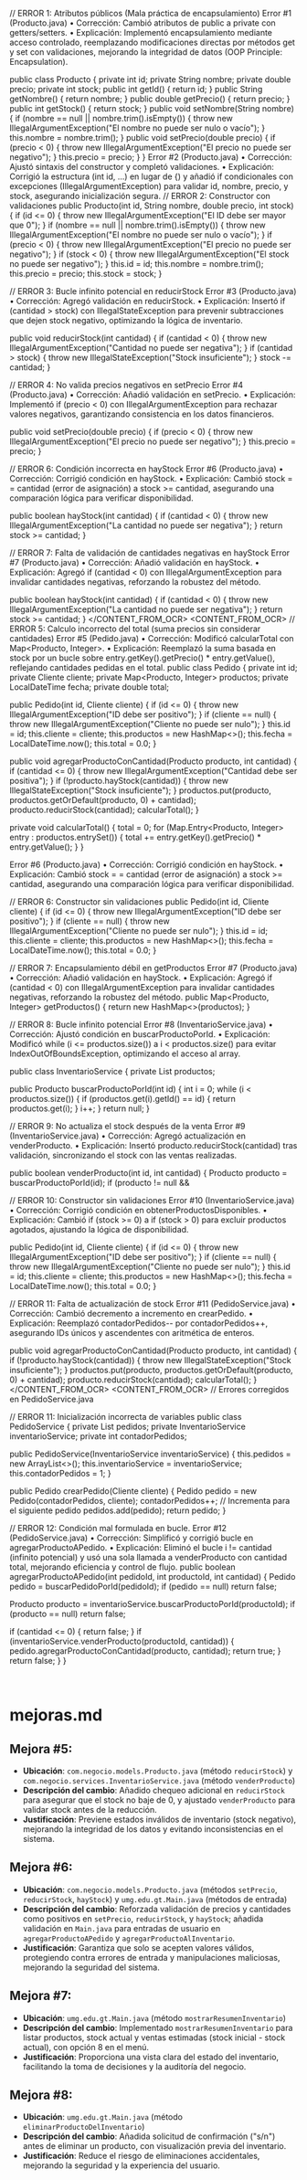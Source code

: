 // ERROR 1: Atributos públicos (Mala práctica de encapsulamiento)
Error #1 (Producto.java)
•	Corrección: Cambió atributos de public a private con getters/setters.
•	Explicación: Implementó encapsulamiento mediante acceso controlado, reemplazando modificaciones directas por métodos get y set con validaciones, mejorando la integridad de datos (OOP Principle: Encapsulation).

public class Producto {
private int id;
private String nombre;
private double precio;
private int stock;
public int getId() { return id; }
public String getNombre() { return nombre; }
public double getPrecio() { return precio; }
public int getStock() { return stock; }
public void setNombre(String nombre) {
if (nombre == null || nombre.trim().isEmpty()) {
throw new IllegalArgumentException("El nombre no puede ser nulo o vacío");
}
this.nombre = nombre.trim();
}
public void setPrecio(double precio) {
if (precio < 0) {
throw new IllegalArgumentException("El precio no puede ser negativo");
}
this.precio = precio;
}
}
Error #2 (Producto.java)
•	Corrección: Ajustó sintaxis del constructor y completó validaciones.
•	Explicación: Corrigió la estructura (int id, ...) en lugar de {) y añadió if condicionales con excepciones (IllegalArgumentException) para validar id, nombre, precio, y stock, asegurando inicialización segura.
// ERROR 2: Constructor con validaciones
public Producto(int id, String nombre, double precio, int stock) {
if (id <= 0) {
throw new IllegalArgumentException("El ID debe ser mayor que 0");
}
if (nombre == null || nombre.trim().isEmpty()) {
throw new IllegalArgumentException("El nombre no puede ser nulo o vacío");
}
if (precio < 0) {
throw new IllegalArgumentException("El precio no puede ser negativo");
}
if (stock < 0) {
throw new IllegalArgumentException("El stock no puede ser negativo");
}
this.id = id;
this.nombre = nombre.trim();
this.precio = precio;
this.stock = stock;
}

// ERROR 3: Bucle infinito potencial en reducirStock
Error #3 (Producto.java)
•	Corrección: Agregó validación en reducirStock.
•	Explicación: Insertó if (cantidad > stock) con IllegalStateException para prevenir subtracciones que dejen stock negativo, optimizando la lógica de inventario.

public void reducirStock(int cantidad) {
if (cantidad < 0) {
throw new IllegalArgumentException("Cantidad no puede ser negativa");
}
if (cantidad > stock) {
throw new IllegalStateException("Stock insuficiente");
}
stock -= cantidad;
}

// ERROR 4: No valida precios negativos en setPrecio
Error #4 (Producto.java)
•	Corrección: Añadió validación en setPrecio.
•	Explicación: Implementó if (precio < 0) con IllegalArgumentException para rechazar valores negativos, garantizando consistencia en los datos financieros.

public void setPrecio(double precio) {
if (precio < 0) {
throw new IllegalArgumentException("El precio no puede ser negativo");
}
this.precio = precio;
}

// ERROR 6: Condición incorrecta en hayStock
Error #6 (Producto.java)
•	Corrección: Corrigió condición en hayStock.
•	Explicación: Cambió stock = = cantidad (error de asignación) a stock >= cantidad, asegurando una comparación lógica para verificar disponibilidad.

public boolean hayStock(int cantidad) {
if (cantidad < 0) {
throw new IllegalArgumentException("La cantidad no puede ser negativa");
}
return stock >= cantidad;
}


// ERROR 7: Falta de validación de cantidades negativas en hayStock
Error #7 (Producto.java)
•	Corrección: Añadió validación en hayStock.
•	Explicación: Agregó if (cantidad < 0) con IllegalArgumentException para invalidar cantidades negativas, reforzando la robustez del método.

public boolean hayStock(int cantidad) {
if (cantidad < 0) {
throw new IllegalArgumentException("La cantidad no puede ser negativa");
}
return stock >= cantidad;
}
</CONTENT_FROM_OCR>
</PAGE1>
<PAGE2>
<CONTENT_FROM_OCR>
// ERROR 5: Calculo incorrecto del total (suma precios sin considerar cantidades)
Error #5 (Pedido.java)
•	Corrección: Modificó calcularTotal con Map<Producto, Integer>.
•	Explicación: Reemplazó la suma basada en stock por un bucle sobre entry.getKey().getPrecio() * entry.getValue(), reflejando cantidades pedidas en el total.
public class Pedido {
private int id;
private Cliente cliente;
private Map<Producto, Integer> productos;
private LocalDateTime fecha;
private double total;

public Pedido(int id, Cliente cliente) {
if (id <= 0) {
throw new IllegalArgumentException("ID debe ser positivo");
}
if (cliente == null) {
throw new IllegalArgumentException("Cliente no puede ser nulo");
}
this.id = id;
this.cliente = cliente;
this.productos = new HashMap<>();
this.fecha = LocalDateTime.now();
this.total = 0.0;
}

public void agregarProductoConCantidad(Producto producto, int cantidad) {
if (cantidad <= 0) {
throw new IllegalArgumentException("Cantidad debe ser positiva");
}
if (!producto.hayStock(cantidad)) {
throw new IllegalStateException("Stock insuficiente");
}
productos.put(producto, productos.getOrDefault(producto, 0) + cantidad);
producto.reducirStock(cantidad);
calcularTotal();
}

private void calcularTotal() {
total = 0;
for (Map.Entry<Producto, Integer> entry : productos.entrySet()) {
total += entry.getKey().getPrecio() * entry.getValue();
}
}
 

Error #6 (Producto.java)
•	Corrección: Corrigió condición en hayStock.
•	Explicación: Cambió stock = = cantidad (error de asignación) a stock >= cantidad, asegurando una comparación lógica para verificar disponibilidad.

// ERROR 6: Constructor sin validaciones
public Pedido(int id, Cliente cliente) {
if (id <= 0) {
throw new IllegalArgumentException("ID debe ser positivo");
}
if (cliente == null) {
throw new IllegalArgumentException("Cliente no puede ser nulo");
}
this.id = id;
this.cliente = cliente;
this.productos = new HashMap<>();
this.fecha = LocalDateTime.now();
this.total = 0.0;
}

// ERROR 7: Encapsulamiento débil en getProductos
Error #7 (Producto.java)
•	Corrección: Añadió validación en hayStock.
•	Explicación: Agregó if (cantidad < 0) con IllegalArgumentException para invalidar cantidades negativas, reforzando la robustez del método.
public Map<Producto, Integer> getProductos() {
return new HashMap<>(productos);
}

// ERROR 8: Bucle infinito potencial
Error #8 (InventarioService.java)
•	Corrección: Ajustó condición en buscarProductoPorId.
•	Explicación: Modificó while (i <= productos.size()) a i < productos.size() para evitar IndexOutOfBoundsException, optimizando el acceso al array.

public class InventarioService {
private List<Producto> productos;

public Producto buscarProductoPorId(int id) {
int i = 0;
while (i < productos.size()) {
if (productos.get(i).getId() == id) {
return productos.get(i);
}
i++;
}
return null;
}

// ERROR 9: No actualiza el stock después de la venta
Error #9 (InventarioService.java)
•	Corrección: Agregó actualización en venderProducto.
•	Explicación: Insertó producto.reducirStock(cantidad) tras validación, sincronizando el stock con las ventas realizadas.

public boolean venderProducto(int id, int cantidad) {
Producto producto = buscarProductoPorId(id);
if (producto != null &&

// ERROR 10: Constructor sin validaciones
Error #10 (InventarioService.java)
•	Corrección: Corrigió condición en obtenerProductosDisponibles.
•	Explicación: Cambió if (stock >= 0) a if (stock > 0) para excluir productos agotados, ajustando la lógica de disponibilidad.

public Pedido(int id, Cliente cliente) {
if (id <= 0) {
throw new IllegalArgumentException("ID debe ser positivo");
}
if (cliente == null) {
throw new IllegalArgumentException("Cliente no puede ser nulo");
}
this.id = id;
this.cliente = cliente;
this.productos = new HashMap<>();
this.fecha = LocalDateTime.now();
this.total = 0.0;
}

// ERROR 11: Falta de actualización de stock
Error #11 (PedidoService.java)
•	Corrección: Cambió decremento a incremento en crearPedido.
•	Explicación: Reemplazó contadorPedidos-- por contadorPedidos++, asegurando IDs únicos y ascendentes con aritmética de enteros.

public void agregarProductoConCantidad(Producto producto, int cantidad) {
if (!producto.hayStock(cantidad)) {
throw new IllegalStateException("Stock insuficiente");
}
productos.put(producto, productos.getOrDefault(producto, 0) + cantidad);
producto.reducirStock(cantidad);
calcularTotal();
}
</CONTENT_FROM_OCR>
</PAGE2>
<PAGE3>
<CONTENT_FROM_OCR>
// Errores corregidos en PedidoService.java

// ERROR 11: Inicialización incorrecta de variables
public class PedidoService {
private List<Pedido> pedidos;
private InventarioService inventarioService;
private int contadorPedidos;

public PedidoService(InventarioService inventarioService) {
this.pedidos = new ArrayList<>();
this.inventarioService = inventarioService;
this.contadorPedidos = 1;
}

public Pedido crearPedido(Cliente cliente) {
Pedido pedido = new Pedido(contadorPedidos, cliente);
contadorPedidos++; // Incrementa para el siguiente pedido
pedidos.add(pedido);
return pedido;
}

// ERROR 12: Condición mal formulada en bucle.
Error #12 (PedidoService.java)
•	Corrección: Simplificó y corrigió bucle en agregarProductoAPedido.
•	Explicación: Eliminó el bucle i != cantidad (infinito potencial) y usó una sola llamada a venderProducto con cantidad total, mejorando eficiencia y control de flujo.
public boolean agregarProductoAPedido(int pedidoId, int productoId, int cantidad) {
Pedido pedido = buscarPedidoPorId(pedidoId);
if (pedido == null) return false;

Producto producto = inventarioService.buscarProductoPorId(productoId);
if (producto == null) return false;

if (cantidad <= 0) {
return false;
}
if (inventarioService.venderProducto(productoId, cantidad)) {
pedido.agregarProductoConCantidad(producto, cantidad);
return true;
}
return false;
}
}

 
# mejoras.md

## Mejora #5:
- **Ubicación**: `com.negocio.models.Producto.java` (método `reducirStock`) y `com.negocio.services.InventarioService.java` (método `venderProducto`)
- **Descripción del cambio**: Añadido chequeo adicional en `reducirStock` para asegurar que el stock no baje de 0, y ajustado `venderProducto` para validar stock antes de la reducción.
- **Justificación**: Previene estados inválidos de inventario (stock negativo), mejorando la integridad de los datos y evitando inconsistencias en el sistema.

## Mejora #6:
- **Ubicación**: `com.negocio.models.Producto.java` (métodos `setPrecio`, `reducirStock`, `hayStock`) y `umg.edu.gt.Main.java` (métodos de entrada)
- **Descripción del cambio**: Reforzada validación de precios y cantidades como positivos en `setPrecio`, `reducirStock`, y `hayStock`; añadida validación en `Main.java` para entradas de usuario en `agregarProductoAPedido` y `agregarProductoAlInventario`.
- **Justificación**: Garantiza que solo se acepten valores válidos, protegiendo contra errores de entrada y manipulaciones maliciosas, mejorando la seguridad del sistema.

## Mejora #7:
- **Ubicación**: `umg.edu.gt.Main.java` (método `mostrarResumenInventario`)
- **Descripción del cambio**: Implementado `mostrarResumenInventario` para listar productos, stock actual y ventas estimadas (stock inicial - stock actual), con opción 8 en el menú.
- **Justificación**: Proporciona una vista clara del estado del inventario, facilitando la toma de decisiones y la auditoría del negocio.

## Mejora #8:
- **Ubicación**: `umg.edu.gt.Main.java` (método `eliminarProductoDelInventario`)
- **Descripción del cambio**: Añadida solicitud de confirmación ("s/n") antes de eliminar un producto, con visualización previa del inventario.
- **Justificación**: Reduce el riesgo de eliminaciones accidentales, mejorando la seguridad y la experiencia del usuario.